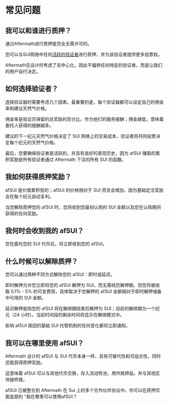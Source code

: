 # 常见问题

## 我可以和谁进行质押？

通过Aftermath进行质押是完全无需许可的。

您可以与SUI网络中任何[活跃的验证者](https://suiexplorer.com/validators)进行质押，并为该验证者提供更多投票权。

Aftermath在设计时考虑了去中心化，因此不偏袒任何特定的验证者，而是让我们的用户自行决定。

## 如何选择验证者？

选择验证器时需要考虑几个因素。最重要的是，每个验证器都可以设定自己的佣金率和建议天然气价格。

佣金率是验证员保留的总奖励的百分比，作为他们的服务报酬；佣金越低，意味着委托人获得的报酬越多。

建议的下一纪元天然气价格决定了 SUI 网络上的交易成本，验证者将共同投票决定每个纪元的天然气价格。

最后，您要确保验证者是活跃的，并且有良好的表现历史，因为 afSUI 赚取的累积奖励是所有验证者通过 Aftermath 下注的所有 SUI 的函数。

## 我如何获得质押奖励？&#x20;

afSUI 是价值累积型的；afSUI 的价格相对于 SUI 而言会增加，因为基础定注奖励会在每个纪元自动复利。

当您解除质押您的 afSUI 时，您将收到您最初认购的 SUI 金额以及您在认购期间获得的任何奖励。

## 我何时会收到我的 afSUI？&#x20;

您在委托您的 SUI 代币后，将立即收到您的 afSUI。

## 什么时候可以解除质押？&#x20;

您可以通过两种不同方式解除您的 afSUI：即时或延迟。

即时解押允许您立即将您的 afSUI 解押为 SUI，而无需经历解押期，但您将被收取 0.1% - 5% 的可变费用，具体取决于您解押的 afSUI 金额相对于即时解押储备中可用的 SUI 金额。

延迟解押是指您的 afSUI 将在解绑期结束后解押为 SUI；目前的解绑期为一个纪元（24 小时）。当前时间段的剩余时间将显示在解绑模式中。

影响 afSUI 赎回的基础 SUI 托管机制的任何变化都将立即通知。

## 我可以在哪里使用 afSUI？&#x20;

Aftermath 设计的 afSUI 与 SUI 代币本身一样，具有可替代性和可组合性，同时还能获得质押奖励。

这意味着 afSUI 可以与其他代币交换，存入流动性池，用作抵押品，并与其他区块链桥接。

afSUI 已被整合到 Aftermath 在 Sui 上的多个合作伙伴协议中。你可以在质押页面底部的 "我在哪里可以使用afSUI？

<figure><img src="../.gitbook/assets/image (1).avif" alt=""><figcaption></figcaption></figure>
